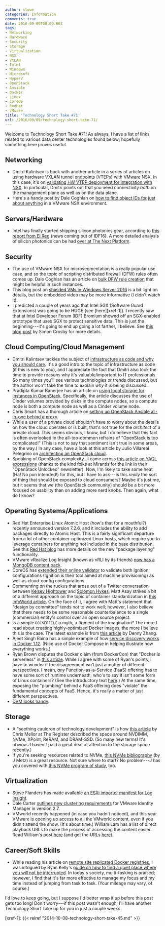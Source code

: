 ```yaml
---
author: slowe
categories: Information
comments: true
date: 2016-09-09T00:00:00Z
tags:
- Networking
- Hardware
- Security
- Storage
- Virtualization
- NSX
- VXLAN
- Intel
- Windows
- Microsoft
- HyperV
- OpenStack
- Ansible
- Docker
- Linux
- CoreOS
- RedHat
- VMware
title: 'Technology Short Take #71'
url: /2016/09/09/technology-short-take-71/
---
```


Welcome to Technology Short Take #71! As always, I have a list of links related to various data center technologies found below; hopefully something here proves useful.

## Networking

* Dmitri Kalintsev is back with another article in a series of articles on using hardware VXLAN tunnel endpoints (VTEPs) with VMware NSX. In this case, it's on [validating HW VTEP deployment for integration with NSX][link-22]. In particular, Dmitri points out that you need connectivity _both_ on the management plane as well as on the data plane.
* Here's a handy post by Dale Coghlan on [how to find object IDs for just about anything][link-30] in a VMware NSX environment.

## Servers/Hardware

* Intel has finally started shipping silicon photonics gear, according to [this report from El Reg][link-8] (news coming out of IDF16). A more detailed analysis of silicon photonics can be had [over at The Next Platform][link-9].

## Security

* The use of VMware NSX for microsegmentation is a really popular use case, and so the topic of scripting distributed firewall (DFW) rules often comes up. Dale Coghlan has an article on [bulk DFW rule creation][link-1] that might be helpful in such instances.
* This blog post on [shielded VMs in Windows Server 2016][link-2] is a bit light on details, but the embedded video may be more informative (I didn't watch it).
* I predicted a couple of years ago that Intel SGX (Software Guard Extensions) was going to be HUGE (see [here][xref-1]). I recently saw that at Intel Developer Forum (IDF) Bromium showed off an SGX-enabled prototype that uses SGX to protect sensitive data. This is just the beginning---it's going to end up going a lot farther, I believe. See [this blog post][link-7] by Simon Crosby for more details.

## Cloud Computing/Cloud Management

* Dmitri Kalintsev tackles the subject of [infrastructure as code and why you should care][link-5]. It's a good intro to the topic of infrastructure as code (if this is new to you), and I appreciate the fact that Dmitri also took the time to provide reasons why it's valuable/important to IT professionals. So many times you'll see various technologies or trends discussed, but the author won't take the time to explain _why_ it is being discussed.
* Pradipta Kumar Banerjee has an article on [using local storage for instances in OpenStack][link-6]. Specifically, the article discusses the use of Cinder volumes provided by disks in the compute nodes, so a compute node is both a compute node as well as a Cinder volume node.
* Chris Smart has a thorough article on [setting up OpenStack Ansible all-in-one behind a proxy][link-16].
* While a _user_ of a private cloud shouldn't have to worry about the details on how the cloud operates or is built, that's not true for the _architect_ of a private cloud. This seems obvious, I know, but I do believe that this fact is often overlooked in the all-too-common refrains of "OpenStack is too complicated!" (This is not to say that sentiment isn't true in some areas, by the way.) In any case, have a look at this article by Julio Villareal Pelegrino on [architecting an OpenStack cloud][link-18].
* Speaking of OpenStack complexity...I came across [this article on YAQL expressions][link-19] (thanks to the kind folks at Mirantis for the link in their "OpenStack Unlocked" newsletter). Now, I'm likely to take some heat (Ha! No pun intended!) for this, but I have to ask---is this _really_ the sort of thing that should be exposed to cloud consumers? Maybe it's just me, but it seems that we (the OpenStack community) should be a bit more focused on usability than on adding more nerd knobs. Then again, what do I know?

## Operating Systems/Applications

* Red Hat Enterprise Linux Atomic Host (how's that for a mouthful?) recently announced version 7.2.6, and it includes the ability to add packages directly to Atomic Host. This is a fairly significant departure from a lot of other container-optimized Linux hosts, which require you to leverage containers for anything not included in the base distribution. See this [Red Hat blog][link-4] has more details on the new "package layering" functionality.
* VMware vRealize Log Insight (known as vRLI by its friends) [now has a MongoDB content pack][link-10].
* CoreOS has [extended their online validator][link-12] to validate both Ignition configurations (Ignition is their tool aimed at machine provisioning) as well as cloud-config configurations.
* Commenting on the ruckus that arose out of a Twitter conversation between [Kelsey Hightower][link-13] and [Solomon Hykes][link-14], Matt Asay strikes a bit of a different approach on the topic of container standardization in [this InfoWorld article][link-15]. On the face of it, I agree with Matt's statement that "design by committee" tends not to work well; however, I also believe that there needs to be some reasonable counterbalance to a single (commercial) entity's control over an open source project.
* Is a simple `DOCKERFILE` a myth, a figment of the imagination? The more I read about creating highly-optimized Docker images, the more I believe this is the case. The latest example is from [this article][link-17] by Denny Zhang.
* Ajeet Singh Raina has a simple example of how [service discovery works in Docker 1.12][link-20]. (Nice use of Docker Compose in helping illustrate how everything works.)
* Ryan Brown disputes the Docker claim (from DockerCon) that "Docker is serverless" in [this article][link-21]. While I agree with some of Ryan's points, I have to wonder if the disagreement isn't just a matter of different perspectives. I mean, _any_ Function-as-a-Service (FaaS) offering has to have some sort of runtime underneath; who's to say it isn't some form of Linux containers? (See the introductory text [here][link-23].) At the same time, exposing the "plumbing" behind a FaaS offering does "violate" the fundamental concepts of FaaS. Hence, it's really a matter of just different perspectives.
* [DVM looks handy][link-24].

## Storage

* A "seething cauldron of technology development" is how [this article][link-27] by Chris Mellor at The Register described the space around NVDIMM, NVMe, XPoint, ReRAM, and DRAM-SSD. (So many new terms! It's obvious I haven't paid a great deal of attention to the storage space recently.)
* If you're seeking resources related to NVMe, [this NVMe bibliography][link-28] (by J Metz) is a great resource. Not sure where to start? No problem---J has you covered with [this NVMe program of study][link-29], too.

## Virtualization

* Steve Flanders has made available [an ESXi importer manifest for Log Insight][link-3].
* Dale Carter [outlines new clustering requirements][link-11] for VMware Identity Manager in version 2.7.
* VMworld recently happened (in case you hadn't noticed), and this year VMware is opening up access to all the VMworld content, even if you didn't attend the show. (It's about time.) William Lam has a list of direct playback URLs to make the process of accessing the content easier. Read William's post [here][link-31] (and get the URLs [here][link-32]).

## Career/Soft Skills

* While reading his article on [remote site replicated Docker registries][link-25], I was intrigued by Ryan Kelly's [guide on how to find a quiet place where you will not be interrupted][link-26]. In today's society, multi-tasking is praised; however, I find that it's far more effective to manage my focus and my time instead of jumping from task to task. (Your mileage may vary, of course.)

I'd love to keep going, but I suppose I'd better wrap it up before this post gets too long! Don't worry---if this post wasn't enough, I'll have another Technology Short Take up for you in just a couple weeks.

[link-1]: http://www.sneaku.com/2015/08/27/scripting-nsx-v-bulk-dfw-rule-creation/
[link-2]: https://blogs.technet.microsoft.com/windowsserver/2016/05/10/a-closer-look-at-shielded-vms-in-windows-server-2016/
[link-3]: http://sflanders.net/2016/07/17/log-insight-converting-agent-groups-manifests
[link-4]: http://rhelblog.redhat.com/2016/08/10/announcing-red-hat-enterprise-linux-atomic-host-7-2-6/
[link-5]: https://telecomoccasionally.wordpress.com/2016/08/02/what-is-infrastructure-as-code-and-why-you-should-care/
[link-6]: http://cloudgeekz.com/71/how-to-setup-openstack-to-use-local-disks-for-instances.html
[link-7]: https://blogs.bromium.com/2016/08/09/using-intel-sgx-to-protect-on-line-credentials/
[link-8]: http://www.theregister.co.uk/2016/08/17/intel_silicon_photonics/
[link-9]: http://www.nextplatform.com/2016/01/21/light-at-the-end-of-the-silicon-photonics-tunnel/
[link-10]: https://blogs.vmware.com/management/2016/08/mongodb-content-pack-for-vrealize-log-insight.html
[link-11]: https://vdelboysview.com/2016/08/17/new-requirement-for-vmware-identity-manager-when-clustering/
[link-12]: https://coreos.com/blog/validator-supports-ignition.html
[link-13]: https://twitter.com/kelseyhightower
[link-14]: https://twitter.com/solomonstre/
[link-15]: http://www.infoworld.com/article/3105857/open-source-tools/save-the-whale-docker-rightfully-shuns-standardization.html
[link-16]: https://blog.christophersmart.com/2016/08/09/setting-up-openstack-ansible-all-in-one-behind-a-proxy/
[link-17]: https://dzone.com/articles/5-tips-for-building-docker-image
[link-18]: http://www.juliosblog.com/architecting-your-first-openstack-cloud/
[link-19]: http://blog.oddbit.com/2016/08/11/exploring-yaql-expressions/
[link-20]: http://collabnix.com/archives/1545
[link-21]: https://serverlesscode.com/post/docker-isnt-serverless/
[link-22]: https://telecomoccasionally.wordpress.com/2016/08/18/validating-hw-vtep-deployment-for-integration-with-nsx-v/
[link-23]: http://martinfowler.com/articles/serverless.html
[link-24]: https://getcarina.com/blog/docker-version-manager/
[link-25]: http://www.vmtocloud.com/remote-site-replicated-docker-registries-with-vmware-harbor/
[link-26]: http://www.vmtocloud.com/how-to-find-a-quite-place-where-you-will-not-be-interrupted/
[link-27]: http://www.theregister.co.uk/2016/08/19/persistent_memory_over_fabrics/
[link-28]: https://jmetz.com/2016/08/a-nvme-bibliography/
[link-29]: https://jmetz.com/2016/08/learning-nvme-a-program-of-study/
[link-30]: http://www.sneaku.com/2016/07/13/how-to-find-object-ids-for-almost-everything/
[link-31]: http://www.virtuallyghetto.com/2016/09/direct-playback-urls-for-all-vmworld-us-2016-sessions.html
[link-32]: https://github.com/lamw/vmworld2016-session-urls
[xref-1]: {{< relref "2014-10-08-technology-short-take-45.md" >}}
